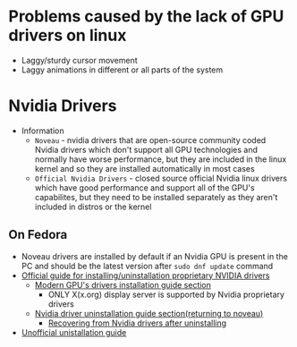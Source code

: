 # Problems caused by the lack of GPU drivers on linux
* Laggy/sturdy cursor movement
* Laggy animations in different or all parts of the system



# Nvidia Drivers
* Information
	* `Noveau` - nvidia drivers that are open-source community coded Nvidia drivers which don't support all GPU technologies and normally have worse performance, but they are included in the linux kernel and so they are installed automatically in most cases
	* `Official Nvidia Drivers` - closed source official Nvidia linux drivers which have good performance and support all of the GPU's capabilites, but they need to be installed separately as they aren't included in distros or the kernel


## On Fedora
* Noveau drivers are installed by default if an Nvidia GPU is present in the PC and should be the latest version after `sudo dnf update` command
* [Official guide for installing/uninstallation proprietary NVIDIA drivers](https://rpmfusion.org/Howto/NVIDIA)
	* [Modern GPU's drivers installation guide section](https://rpmfusion.org/Howto/NVIDIA#Current_GeForce.2FQuadro.2FTesla)
		* ONLY X(x.org) display server is supported by Nvidia proprietary drivers
	* [Nvidia driver uninstallation guide section(returning to noveau)](https://rpmfusion.org/Howto/NVIDIA#Uninstall_the_NVIDIA_driver)
		* [Recovering from Nvidia drivers after uninstalling](https://rpmfusion.org/Howto/NVIDIA#Recover_from_NVIDIA_installer)
* [Unofficial unistallation guide](https://www.if-not-true-then-false.com/2015/fedora-nvidia-guide/3/)